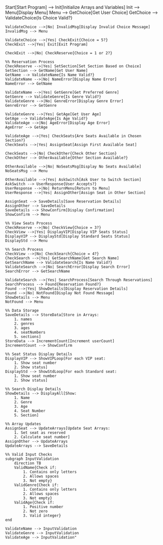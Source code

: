 Start[Start Program] --> Init[Initialize Arrays and Variables]
    Init --> Menu[Display Menu]
    Menu --> GetChoice[Get User Choice]
    GetChoice --> ValidateChoice{Is Choice Valid?}
    
    ValidateChoice -->|No| InvalidMsg[Display Invalid Choice Message]
    InvalidMsg --> Menu
    
    ValidateChoice -->|Yes| CheckExit{Choice = 5?}
    CheckExit -->|Yes| Exit[Exit Program]
    
    CheckExit -->|No| CheckReserve{Choice = 1 or 2?}
    
    %% Reservation Process
    CheckReserve -->|Yes| SetSection[Set Section Based on Choice]
    SetSection --> GetName[Get User Name]
    GetName --> ValidateName{Is Name Valid?}
    ValidateName -->|No| NameError[Display Name Error]
    NameError --> GetName
    
    ValidateName -->|Yes| GetGenre[Get Preferred Genre]
    GetGenre --> ValidateGenre{Is Genre Valid?}
    ValidateGenre -->|No| GenreError[Display Genre Error]
    GenreError --> GetGenre
    
    ValidateGenre -->|Yes| GetAge[Get User Age]
    GetAge --> ValidateAge{Is Age Valid?}
    ValidateAge -->|No| AgeError[Display Age Error]
    AgeError --> GetAge
    
    ValidateAge -->|Yes| CheckSeats{Are Seats Available in Chosen Section?}
    CheckSeats -->|Yes| AssignSeat[Assign First Available Seat]
    
    CheckSeats -->|No| CheckOther{Check Other Section}
    CheckOther --> OtherAvailable{Other Section Available?}
    
    OtherAvailable -->|No| NoSeatsMsg[Display No Seats Available]
    NoSeatsMsg --> Menu
    
    OtherAvailable -->|Yes| AskSwitch[Ask User to Switch Section]
    AskSwitch --> UserResponse{User Accepts?}
    UserResponse -->|No| ReturnMenu[Return to Menu]
    UserResponse -->|Yes| AssignOther[Assign Seat in Other Section]
    
    AssignSeat --> SaveDetails[Save Reservation Details]
    AssignOther --> SaveDetails
    SaveDetails --> ShowConfirm[Display Confirmation]
    ShowConfirm --> Menu
    
    %% View Seats Process
    CheckReserve -->|No| CheckView{Choice = 3?}
    CheckView -->|Yes| DisplayVIP[Display VIP Seats Status]
    DisplayVIP --> DisplayStd[Display Standard Seats Status]
    DisplayStd --> Menu
    
    %% Search Process
    CheckView -->|No| CheckSearch{Choice = 4?}
    CheckSearch -->|Yes| GetSearchName[Get Search Name]
    GetSearchName --> ValidateSearch{Is Name Valid?}
    ValidateSearch -->|No| SearchError[Display Search Error]
    SearchError --> GetSearchName
    
    ValidateSearch -->|Yes| SearchProcess[Search Through Reservations]
    SearchProcess --> Found{Reservation Found?}
    Found -->|Yes| ShowDetails[Display Reservation Details]
    Found -->|No| NotFound[Display Not Found Message]
    ShowDetails --> Menu
    NotFound --> Menu
    
    %% Data Storage
    SaveDetails --> StoreData[Store in Arrays:
        1. names
        2. genres
        3. ages
        4. seatNumbers
        5. sections]
    StoreData --> IncrementCount[Increment userCount]
    IncrementCount --> ShowConfirm
    
    %% Seat Status Display Details
    DisplayVIP --> ShowVIPLoop[For each VIP seat:
        1. Show seat number
        2. Show status]
    DisplayStd --> ShowStdLoop[For each Standard seat:
        1. Show seat number
        2. Show status]
    
    %% Search Display Details
    ShowDetails --> DisplayAll[Show:
        1. Name
        2. Genre
        3. Age
        4. Seat Number
        5. Section]
        
    %% Array Updates
    AssignSeat --> UpdateArrays[Update Seat Arrays:
        1. Set seat as reserved
        2. Calculate seat number]
    AssignOther --> UpdateArrays
    UpdateArrays --> SaveDetails

    %% Valid Input Checks
    subgraph InputValidation
        direction TB
        ValidName{Check if:
            1. Contains only letters
            2. Allows spaces
            3. Not empty}
        ValidGenre{Check if:
            1. Contains only letters
            2. Allows spaces
            3. Not empty}
        ValidAge{Check if:
            1. Positive number
            2. Not zero
            3. Valid integer}
    end

    ValidateName --> InputValidation
    ValidateGenre --> InputValidation
    ValidateAge --> InputValidation"